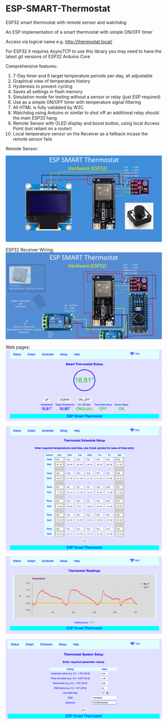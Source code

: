 # ESP-SMART-Thermostat
ESP32 smart thermostat with remote sensor and watchdog

An ESP implementation of a smart thermostat with simple ON/OFF timer

Access via logical name e.g. http://thermostat.local/


For ESP32 it requires AsyncTCP to use this library you may need to have the latest git versions of ESP32 Arduino Core

Comprehensive features:
1. 7-Day timer and 6 target temperature periods per-day, all adjustable
2. Graphical view of temperature history 
3. Hysteresis to prevent cycling
4. Saves all settings in flash memory
5. Simulation mode for testing without a sensor or relay (just ESP required)
6. Use as a simple ON/OFF timer with temperature signal filtering
7. All HTML is fully validated by W3C
8. Watchdog using Arduino or similar to shut off an additional relay should the main ESP32 hang
9. Remote Sensor with OLED display and boost button, using local Access Point (not reliant on a router)
10. Local temperature sensor on the Receiver as a fallback incase the remote sensor fails

Remote Sensor:

![alt_text, width="200"](/RemoteSensor.png)

ESP32 Receiver Wiring:
![alt_text, width="200"](/ReceiverWithWatchdog.png)

Web pages:
![alt_text, width="200"](/StatusScreen.png)

![alt_text, width="200"](/ScheduleScreen.png)

![alt_text, width="200"](/GraphScreen.png)

![alt_text, width="200"](/SetupScreen.png)






